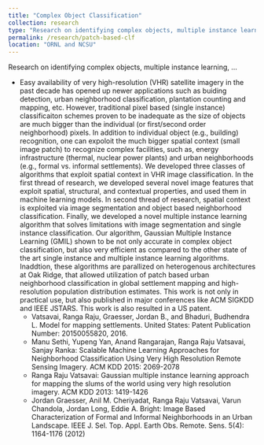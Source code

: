 ```yaml
---
title: "Complex Object Classification"
collection: research
type: "Research on identifying complex objects, multiple instance learning, ..."
permalink: /research/patch-based-clf
location: "ORNL and NCSU"
---
```


Research on identifying complex objects, multiple instance learning, ...

<ul>
  <li>Easy availability of very high-resolution (VHR) satellite imagery in the past decade has opened up newer applications 
    such as buiding detection, urban neighborhood classification, plantation counting and mapping, etc. However, traditional pixel
    based (single instance) classificaiton schemes proven to be inadequate as the size of objects are much bigger than the
    individual (or first/second order neighborhood) pixels. In addition to individual object (e.g., building) recognition,
    one can expoloit the much bigger spatial context (small image patch) to recognize complex facilities, such as, energy
    infrastructure (thermal, nuclear power plants) and urban neighborhoods (e.g., formal vs. informal settlements). We developed
    three classes of algorithms that exploit spatial context in VHR image classification. 
    In the first thread of research, we developed several novel image features
    that exploit spatial, structural, and contextual properties, and used them in machine learning models. In second thread of research,
    spatial context is exploited via image segmentation and object based neighborhood classification. Finally, we developed a novel
    multiple instance learning algorithm that solves limitations with image segmentation and single instance classification. Our algorithm,
    Gaussian Multiple Instance Learning (GMIL) shown to be not only accurate in complex object classification, but also very efficient
    as compared to the other state of the art single instance and multiple instance learning algorithms. Inaddtion, these algorithms
    are parallized on heterogenous architectures at Oak Ridge, that allowed utilization of patch based urban neighborhood classification
    in global settlement mapping and high-resolution population distribution estimates. This work is not only in practical use, but also
    published in major conferences like ACM SIGKDD and IEEE JSTARS. This work is also resulted in a US patent.
    <ul>
      <li>Vatsavai, Ranga Raju, Graesser, Jordan B., and Bhaduri, Budhendra L. Model for mapping settlements. 
        United States: Patent Publication Number: 20150055820, 2016.</li>
      <li>Manu Sethi, Yupeng Yan, Anand Rangarajan, Ranga Raju Vatsavai, Sanjay Ranka: 
        Scalable Machine Learning Approaches for Neighborhood Classification Using Very High Resolution Remote Sensing Imagery. ACM KDD 2015: 2069-2078</li>
      <li>Ranga Raju Vatsavai: Gaussian multiple instance learning approach for mapping the slums of the world using 
        very high resolution imagery. ACM KDD 2013: 1419-1426</li>
       <li>Jordan Graesser, Anil M. Cheriyadat, Ranga Raju Vatsavai, Varun Chandola, Jordan Long, Eddie A. Bright: 
        Image Based Characterization of Formal and Informal Neighborhoods in an Urban Landscape. IEEE J. Sel. Top. Appl. Earth Obs. 
        Remote. Sens. 5(4): 1164-1176 (2012)</li>       
    </ul>
  </li>
</ul>
